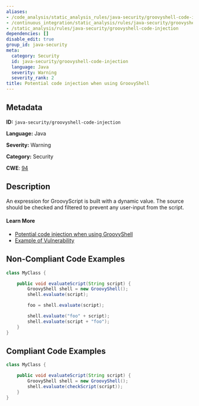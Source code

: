 ```yaml
---
aliases:
- /code_analysis/static_analysis_rules/java-security/groovyshell-code-injection
- /continuous_integration/static_analysis/rules/java-security/groovyshell-code-injection
- /static_analysis/rules/java-security/groovyshell-code-injection
dependencies: []
disable_edit: true
group_id: java-security
meta:
  category: Security
  id: java-security/groovyshell-code-injection
  language: Java
  severity: Warning
  severity_rank: 2
title: Potential code injection when using GroovyShell
---
```

<!--  SOURCED FROM https://github.com/DataDog/datadog-static-analyzer-rule-docs -->


## Metadata
**ID:** `java-security/groovyshell-code-injection`

**Language:** Java

**Severity:** Warning

**Category:** Security

**CWE**: [94](https://cwe.mitre.org/data/definitions/94.html)

## Description
An expression for GroovyScript is built with a dynamic value. The source should be checked and filtered to prevent any user-input from the script.

#### Learn More

 - [Potential code injection when using GroovyShell](https://find-sec-bugs.github.io/bugs.htm#GROOVY_SHELL)
 - [Example of Vulnerability](https://github.com/welk1n/exploiting-groovy-in-Java/)

## Non-Compliant Code Examples
```java
class MyClass {

    public void evaluateScript(String script) {
        GroovyShell shell = new GroovyShell();
        shell.evaluate(script);

        foo = shell.evaluate(script);

        shell.evaluate("foo" + script);
        shell.evaluate(script + "foo");
    }
}
```

## Compliant Code Examples
```java
class MyClass {

    public void evaluateScript(String script) {
        GroovyShell shell = new GroovyShell();
        shell.evaluate(checkScript(script));
    }
}
```
